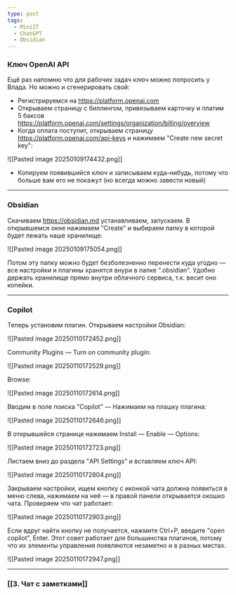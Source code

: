 ```yaml
---
type: post
tags:
  - MiniIT
  - ChatGPT
  - Obsidian
---
```


### Ключ OpenAI API

Ещё раз напомню что для рабочих задач ключ можно попросить у Влада. Но можно и сгенерировать свой:
- Регистрируемся на https://platform.openai.com
- Открываем страницу с биллингом, привязываем карточку и платим 5 баксов https://platform.openai.com/settings/organization/billing/overview
- Когда оплата поступит, открываем страницу https://platform.openai.com/api-keys и нажимаем "Create new secret key":

![[Pasted image 20250109174432.png]]

- Копируем появившийся ключ и записываем куда-нибудь, потому что больше вам его не покажут (но всегда можно завести новый)


---


### Obsidian

Скачиваем https://obsidian.md устанавливаем, запускаем. В открывшемся окне нажимаем "Create" и выбираем папку в которой будет лежать наше хранилище:

![[Pasted image 20250109175054.png]]

Потом эту папку можно будет безболезненно перенести куда угодно — все настройки и плагины хранятся внури в папке ".obsidian". Удобно держать хранилище прямо внутри облачного сервиса, т.к. весит оно копейки.

---



### Copilot
Теперь установим плагин. Открываем настройки Obsidian:

![[Pasted image 20250110172452.png]]

Community Plugins — Turn on community plugin:

![[Pasted image 20250110172529.png]]
 
 Browse:
 
![[Pasted image 20250110172614.png]]

Вводим в поле поиска "Copilot" — Нажимаем на плашку плагина:

![[Pasted image 20250110172646.png]]

В открывшейся странице нажимаем Install — Enable — Options:

![[Pasted image 20250110172723.png]]

Листаем вниз до раздела "API Settings" и вставляем ключ API:

![[Pasted image 20250110172804.png]]

Закрываем настройки, ищем кнопку с иконкой чата должна появиться в меню слева, нажимаем на неё — в правой панели открывается окошко чата. Проверяем что чат работает:

![[Pasted image 20250110172903.png]]

Если вдруг найти кнопку не получается, нажмите Ctrl+P, введите "open copilot", Enter. Этот совет работает для большинства плагинов, потому что их элементы управления появляются незаметно и в разных местах.

![[Pasted image 20250110172947.png]]

---


### [[3. Чат с заметками]]